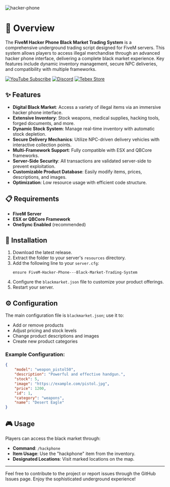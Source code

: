 
![hacker-phone](https://github.com/user-attachments/assets/6e3c1c58-cb1f-42e5-baaf-67089d804dfc)

# 📱 Overview
The **FiveM Hacker Phone Black Market Trading System** is a comprehensive underground trading script designed for FiveM servers. This system allows players to access illegal merchandise through an advanced hacker phone interface, delivering a complete black market experience. Key features include dynamic inventory management, secure NPC deliveries, and compatibility with multiple frameworks.

[![YouTube Subscribe](https://img.shields.io/badge/YouTube-Subscribe-red?style=for-the-badge&logo=youtube)](https://www.youtube.com/watch?v=LI-lh9IooYY)
[![Discord](https://img.shields.io/badge/Discord-Join-blue?style=for-the-badge&logo=discord)](https://discord.gg/EkwWvFS)
[![Tebex Store](https://img.shields.io/badge/Tebex-Store-green?style=for-the-badge&logo=shopify)](https://eyestore.tebex.io/)

## ✨ Features
- **Digital Black Market**: Access a variety of illegal items via an immersive hacker phone interface.
- **Extensive Inventory**: Stock weapons, medical supplies, hacking tools, forged documents, and more.
- **Dynamic Stock System**: Manage real-time inventory with automatic stock depletion.
- **Secure Delivery Mechanics**: Utilize NPC-driven delivery vehicles with interactive collection points.
- **Multi-Framework Support**: Fully compatible with ESX and QBCore frameworks.
- **Server-Side Security**: All transactions are validated server-side to prevent exploitation.
- **Customizable Product Database**: Easily modify items, prices, descriptions, and images.
- **Optimization**: Low resource usage with efficient code structure.

## 📋 Requirements
- **FiveM Server**
- **ESX or QBCore Framework**
- **OneSync Enabled** (recommended)

## 🔧 Installation
1. Download the latest release.
2. Extract the folder to your server's `resources` directory.
3. Add the following line to your `server.cfg`:
   ```
   ensure FiveM-Hacker-Phone---Black-Market-Trading-System
   ```
4. Configure the `blackmarket.json` file to customize your product offerings.
5. Restart your server.

## ⚙️ Configuration
The main configuration file is `blackmarket.json`; use it to:
- Add or remove products
- Adjust pricing and stock levels
- Change product descriptions and images
- Create new product categories

### Example Configuration:
```json
{
    "model": "weapon_pistol50",
    "description": "Powerful and effective handgun.",
    "stock": 5,
    "image": "https://example.com/pistol.jpg",
    "price": 1200,
    "id": 1,
    "category": "weapons",
    "name": "Desert Eagle"
}
```

## 🎮 Usage
Players can access the black market through:
- **Command**: `/hackphone`
- **Item Usage**: Use the "hackphone" item from the inventory.
- **Designated Locations**: Visit marked locations on the map.

---

Feel free to contribute to the project or report issues through the GitHub Issues page. Enjoy the sophisticated underground experience!
